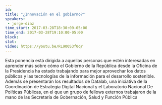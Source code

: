 ```yaml
---
id: 
title: "¿Innovación en el gobierno?"
speakers:
 - jorge-diaz
time_start: 2017-03-28T18:30:00-05:00
time_end: 2017-03-28T19:10:00-05:00
block: 
slot: 
video: https://youtu.be/RL9O0S3f0qY
---
```


Esta ponencia está dirigida a aquellas personas que estén interesadas en aprender más sobre cómo el Gobierno de la República desde la Oficina de la Presidencia ha estado trabajando para mejor aprovechar los datos públicos y las tecnologías de la información para el desarrollo sostenible. Además se presentarán los resultados de Datalab, una iniciativa de la Coordinación de Estrategia Digital Nacional y el Laboratorio Nacional De Políticas Públicas, en el que un grupo de fellows externos trabajaron de la mano de las Secretaría de Gobernación, Salud y Función Pública